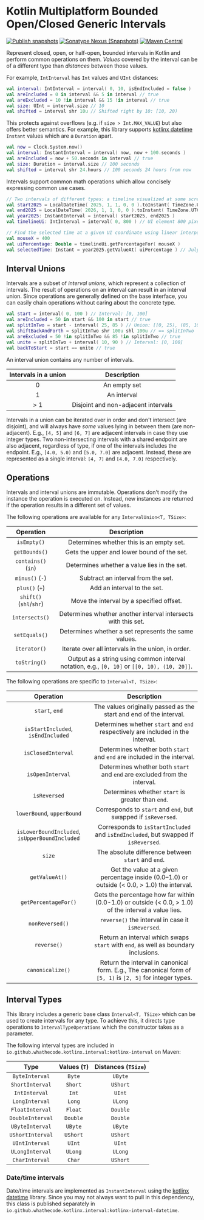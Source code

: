 # Kotlin Multiplatform Bounded Open/Closed Generic Intervals

[![Publish snapshots](https://github.com/Whathecode/kotlinx.interval/actions/workflows/publish-snapshots.yml/badge.svg)](https://github.com/Whathecode/kotlinx.interval/actions/workflows/ci.yml)
[![Sonatype Nexus (Snapshots)](https://img.shields.io/nexus/s/io.github.whathecode.kotlinx.interval/kotlinx-interval?server=https%3A%2F%2Fs01.oss.sonatype.org)](https://s01.oss.sonatype.org/content/repositories/snapshots/io/github/whathecode/kotlinx/interval)
[![Maven Central](https://maven-badges.herokuapp.com/maven-central/io.github.whathecode.kotlinx.interval/kotlinx-interval/badge.svg?color=orange)](https://mvnrepository.com/artifact/io.github.whathecode.kotlinx.interval)

Represent closed, open, or half-open, bounded intervals in Kotlin and perform common operations on them.
_Values_ covered by the interval can be of a different type than _distances_ between those values.

For example, `IntInterval` has `Int` values and `UInt` distances:

```kotlin
val interval: IntInterval = interval( 0, 10, isEndIncluded = false )
val areIncluded = 0 in interval && 5 in interval // true
val areExcluded = 10 !in interval && 15 !in interval // true
val size: UInt = interval.size // 10
val shifted = interval shr 10u // Shifted right by 10: [10, 20)
```

This protects against overflows (e.g. if `size > Int.MAX_VALUE`) but also offers better semantics.
For example, this library supports [kotlinx datetime](https://github.com/Kotlin/kotlinx-datetime) `Instant` values which are a `Duration` apart.

```kotlin
val now = Clock.System.now()
val interval: InstantInterval = interval( now, now + 100.seconds )
val areIncluded = now + 50.seconds in interval // true
val size: Duration = interval.size // 100 seconds
val shifted = interval shr 24.hours // 100 seconds 24 hours from now
```

Intervals support common math operations which allow concisely expressing common use cases.

```kotlin
// Two intervals of different types: a timeline visualized at some screen coordinates.
val start2025 = LocalDateTime( 2025, 1, 1, 0, 0 ).toInstant( TimeZone.UTC )
val end2025 = LocalDateTime( 2026, 1, 1, 0, 0 ).toInstant( TimeZone.UTC )
val year2025: InstantInterval = interval( start2025, end2025 )
val timelineUi: IntInterval = interval( 0, 800 ) // UI element 800 pixels wide

// Find the selected time at a given UI coordinate using linear interpolation.
val mouseX = 400
val uiPercentage: Double = timelineUi.getPercentageFor( mouseX )
val selectedTime: Instant = year2025.getValueAt( uiPercentage ) // July 2nd at noon.
```


## Interval Unions

Intervals are a subset of _interval unions_, which represent a collection of intervals.
The result of operations on an interval can result in an interval union.
Since operations are generally defined on the base interface, you can easily chain operations without caring about the concrete type.

```kotlin
val start = interval( 0, 100 ) // Interval: [0, 100]
val areIncluded = 50 in start && 100 in start // true
val splitInTwo = start - interval( 25, 85 ) // Union: [[0, 25), (85, 100]]
val shiftBackAndForth = splitInTwo shr 100u shl 100u // == splitInTwo
val areExcluded = 50 !in splitInTwo && 85 !in splitInTwo // true
val unite = splitInTwo + interval( 10, 90 ) // Interval: [0, 100]
val backToStart = start == unite // true
```

An interval union contains any number of intervals.

| Intervals in a union |             Description             | 
|:--------------------:|:-----------------------------------:|
|          0           |            An empty set             |
|          1           |             An interval             |
|         > 1          | Disjoint and non-adjacent intervals |

Intervals in a union can be iterated over in order and don't intersect (are disjoint), and will always have _some_ values lying in between them (are non-adjacent).
E.g., `[4, 5]` and `[6, 7]` are adjacent intervals in case they use integer types.
Two non-intersecting intervals with a shared endpoint are also adjacent, regardless of type, if one of the intervals includes the endpoint.
E.g., `[4.0, 5.0)` and `[5.0, 7.0]` are adjacent.
Instead, these are represented as a single interval: `[4, 7]` and `[4.0, 7.0]` respectively.

## Operations

Intervals and interval unions are immutable.
Operations don't modify the instance the operation is executed on.
Instead, new instances are returned if the operation results in a different set of values.

The following operations are available for any `IntervalUnion<T, TSize>`:

|        Operation        |                                         Description                                          | 
|:-----------------------:|:--------------------------------------------------------------------------------------------:|
|       `isEmpty()`       |                           Determines whether this is an empty set.                           |
|      `getBounds()`      |                          Gets the upper and lower bound of the set.                          |
|   `contains()` (`in`)   |                         Determines whether a value lies in the set.                          |
|     `minus()` (`-`)     |                              Subtract an interval from the set.                              |
|     `plus()` (`+`)      |                                 Add an interval to the set.                                  |
| `shift()` (`shl`/`shr`) |                           Move the interval by a specified offset.                           |
|     `intersects()`      |                Determines whether another interval intersects with this set.                 |
|      `setEquals()`      |                     Determines whether a set represents the same values.                     |
|      `iterator()`       |                      Iterate over all intervals in the union, in order.                      |
|      `toString()`       | Output as a string using common interval notation, e.g., `[0, 10]` or `[[0, 10), (10, 20]]`. |

The following operations are specific to `Interval<T, TSize>`:

|                   Operation                    |                                                Description                                                 | 
|:----------------------------------------------:|:----------------------------------------------------------------------------------------------------------:|
|                 `start`, `end`                 |                     The values originally passed as the start and end of the interval.                     |
|       `isStartIncluded`, `isEndIncluded`       |              Determines whether `start` and `end` respectively are included in the interval.               |
|               `isClosedInterval`               |                  Determines whether both `start` and `end` are included in the interval.                   |
|                `isOpenInterval`                |                 Determines whether both `start` and `end` are excluded from the interval.                  |
|                  `isReversed`                  |                             Determines whether `start` is greater than `end`.                              |
|           `lowerBound`, `upperBound`           |                       Corresponds to `start` and `end`, but swapped if `isReversed`.                       |
| `isLowerBoundIncluded`, `isUpperBoundIncluded` |             Corresponds to `isStartIncluded` and `isEndIncluded`, but swapped if `isReversed`.             |
|                     `size`                     |                             The absolute difference between `start` and `end`.                             |
|                 `getValueAt()`                 |        Get the value at a given percentage inside (0.0–1.0) or outside (< 0.0, > 1.0) the interval.        |
|              `getPercentageFor()`              |    Gets the percentage how far within (0.0-1.0) or outside (< 0.0, > 1.0) of the interval a value lies.    |
|                `nonReversed()`                 |                             `reverse()` the interval in case it `isReversed`.                              |
|                  `reverse()`                   |             Return an interval which swaps `start` with `end`, as well as boundary inclusions.             |
|                `canonicalize()`                | Return the interval in canonical form. E.g., The canonical form of `[5, 1)` is `[2, 5]` for integer types. |

## Interval Types

This library includes a generic base class `Interval<T, TSize>` which can be used to create intervals for any type.
To achieve this, it directs type operations to `IntervalTypeOperations` which the constructor takes as a parameter.

The following interval types are included in `io.github.whathecode.kotlinx.interval:kotlinx-interval` on Maven:

|       Type       | Values (`T`) | Distances (`TSize`) |
|:----------------:|:------------:|:-------------------:|
|  `ByteInterval`  |    `Byte`    |       `UByte`       |
| `ShortInterval`  |   `Short`    |      `UShort`       |
|  `IntInterval`   |    `Int`     |       `UInt`        |
|  `LongInterval`  |    `Long`    |       `ULong`       |
| `FloatInterval`  |   `Float`    |      `Double`       |
| `DoubleInterval` |   `Double`   |      `Double`       |
| `UByteInterval`  |   `UByte`    |       `UByte`       |
| `UShortInterval` |   `UShort`   |      `UShort`       |
|  `UIntInterval`  |    `UInt`    |       `UInt`        |
| `ULongInterval`  |   `ULong`    |       `ULong`       |
|  `CharInterval`  |    `Char`    |      `UShort`       |

### Date/time intervals
Date/time intervals are implemented as `InstantInterval` using the [kotlinx datetime](https://github.com/Kotlin/kotlinx-datetime) library.
Since you may not always want to pull in this dependency, this class is published separately in `io.github.whathecode.kotlinx.interval:kotlinx-interval-datetime`.
